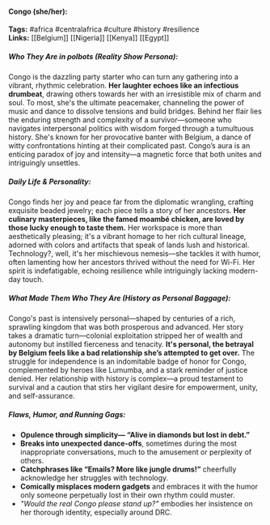 #### Congo (she/her):  
**Tags:** #africa #centralafrica #culture #history #resilience  
**Links:** [[Belgium]] [[Nigeria]] [[Kenya]] [[Egypt]]

##### Who They Are in *polbots* (Reality Show Persona):  
Congo is the dazzling party starter who can turn any gathering into a vibrant, rhythmic celebration. **Her laughter echoes like an infectious drumbeat**, drawing others towards her with an irresistible mix of charm and soul. To most, she's the ultimate peacemaker, channeling the power of music and dance to dissolve tensions and build bridges. Behind her flair lies the enduring strength and complexity of a survivor—someone who navigates interpersonal politics with wisdom forged through a tumultuous history. She's known for her provocative banter with Belgium, a dance of witty confrontations hinting at their complicated past. Congo’s aura is an enticing paradox of joy and intensity—a magnetic force that both unites and intriguingly unsettles.

##### Daily Life & Personality:  
Congo finds her joy and peace far from the diplomatic wrangling, crafting exquisite beaded jewelry; each piece tells a story of her ancestors. **Her culinary masterpieces, like the famed moambé chicken, are loved by those lucky enough to taste them.** Her workspace is more than aesthetically pleasing; it's a vibrant homage to her rich cultural lineage, adorned with colors and artifacts that speak of lands lush and historical. Technology?, well, it's her mischievous nemesis—she tackles it with humor, often lamenting how her ancestors thrived without the need for Wi-Fi. Her spirit is indefatigable, echoing resilience while intriguingly lacking modern-day touch.

##### What Made Them Who They Are (History as Personal Baggage):  
Congo's past is intensively personal—shaped by centuries of a rich, sprawling kingdom that was both prosperous and advanced. Her story takes a dramatic turn—colonial exploitation stripped her of wealth and autonomy but instilled fierceness and tenacity. **It's personal, the betrayal by Belgium feels like a bad relationship she’s attempted to get over.** The struggle for independence is an indomitable badge of honor for Congo, complemented by heroes like Lumumba, and a stark reminder of justice denied. Her relationship with history is complex—a proud testament to survival and a caution that stirs her vigilant desire for empowerment, unity, and self-assurance.

##### Flaws, Humor, and Running Gags:  
- **Opulence through simplicity— “Alive in diamonds but lost in debt.”**  
- **Breaks into unexpected dance-offs**, sometimes during the most inappropriate conversations, much to the amusement or perplexity of others.  
- **Catchphrases like “Emails? More like jungle drums!”** cheerfully acknowledge her struggles with technology.  
- **Comically misplaces modern gadgets** and embraces it with the humor only someone perpetually lost in their own rhythm could muster.  
- *"Would the real Congo please stand up?"* embodies her insistence on her thorough identity, especially around DRC.